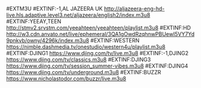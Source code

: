 #EXTM3U
#EXTINF:-1,AL JAZEERA UK
http://aljazeera-eng-hd-live.hls.adaptive.level3.net/aljazeera/english2/index.m3u8
#EXTINF:YEEAY,TEEN
http://stmv2.srvstm.com/yeeahteen/yeeahteen/playlist.m3u8
#EXTINF:HD
http://w3.cdn.anvato.net/live/ephemeral/3QA1gOwdRzqhnwPBUewI5VY7Yd9pnkvb/owny/4296k/index.m3u8
#EXTINF:WESTERN
https://nimble.dashmedia.tv/onestudio/western4u/playlist.m3u8
#EXTINF:DJING1
https://www.djing.com/tv/live.m3u8
#EXTINF:-1,DJING2
https://www.djing.com/tv/classics.m3u8
#EXTINF:DJING3
https://www.djing.com/tv/session_summer-vibes.m3u8
#EXTINF:DJING4
https://www.djing.com/tv/underground.m3u8
#EXTINF:BUZZR
https://www.nicholastodor.com/buzzr/live.m3u8
